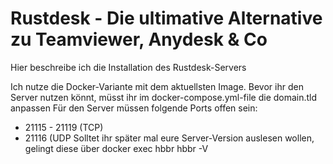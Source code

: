 # Rustdesk - Die ultimative Alternative zu Teamviewer, Anydesk & Co

Hier beschreibe ich die Installation des Rustdesk-Servers

Ich nutze die Docker-Variante mit dem aktuellsten Image.
Bevor ihr den Server nutzen könnt, müsst ihr im docker-compose.yml-file die domain.tld anpassen
Für den Server müssen folgende Ports offen sein:
* 21115 - 21119 (TCP)
* 21116 (UDP
Solltet ihr später mal eure Server-Version auslesen wollen, gelingt diese über docker exec hbbr hbbr -V
